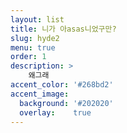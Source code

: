 ```yaml
---
layout: list
title: 니가 아asas니었구만?
slug: hyde2
menu: true
order: 1
description: >
    왜그래
accent_color: '#268bd2'
accent_image:
  background: '#202020'
  overlay:    true
---
```


